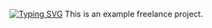 [![Typing SVG](https://readme-typing-svg.herokuapp.com?color=%2336BCF7&lines=telegram+bot+purchase+discount)](https://github.com/Romuch1not1first)
This is an example freelance project.
